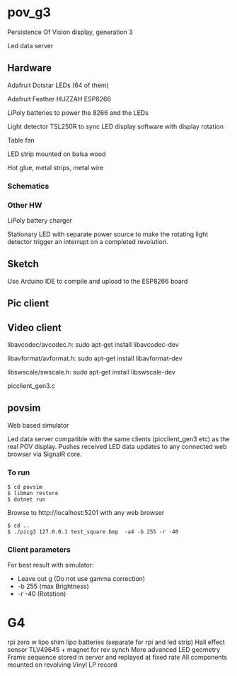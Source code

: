 # pov_g3

Persistence Of Vision display, generation 3

Led data server


## Hardware
Adafruit Dotstar LEDs (64 of them)

Adafruit Feather HUZZAH ESP8266

LiPoly batteries to power the 8266 and the LEDs

Light detector TSL250R to sync LED display software with display rotation

Table fan

LED strip mounted on balsa wood

Hot glue, metal strips, metal wire

### Schematics

### Other HW
LiPoly battery charger

Stationary LED with separate power source to make the rotating light detector trigger an interrupt on a completed revolution.

## Sketch

Use Arduino IDE to compile and upload to the ESP8266 board

## Pic client

## Video client

libavcodec/avcodec.h:
sudo apt-get install libavcodec-dev

libavformat/avformat.h:
sudo apt-get install libavformat-dev

libswscale/swscale.h:
sudo apt-get install libswscale-dev

picclient_gen3.c


## povsim

Web based simulator

Led data server compatible with the same clients (picclient_gen3 etc) as the real POV display.
Pushes received LED data updates to any connected web browser via SignalR core.

### To run


```
$ cd povsim
$ libman restore
$ dotnet run
```

Browse to http://localhost:5201 with any web browser
```
$ cd ..
$ ./picg3 127.0.0.1 test_square.bmp  -a4 -b 255 -r -40
```


### Client parameters

For best result with simulator:

* Leave out g (Do not use gamma correction)
* -b 255 (max Brightness)
* -r -40 (Rotation)



# G4
rpi zero w
lipo shim
lipo batteries (separate for rpi and led strip)
Hall effect sensor TLV49645 + magnet for rev synch
More advanced LED geometry
Frame sequence stored in server and replayed at fixed rate
All components mounted on revolving Vinyl LP record



